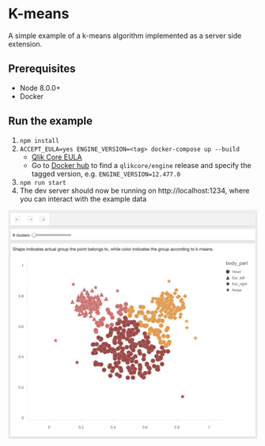 # K-means

A simple example of a k-means algorithm implemented as a server side extension.

## Prerequisites

- Node 8.0.0+
- Docker

## Run the example

1. `npm install`
1. `ACCEPT_EULA=yes ENGINE_VERSION=<tag> docker-compose up --build`
    - [Qlik Core EULA](https://core.qlik.com/eula/)
    - Go to [Docker hub](https://hub.docker.com/r/qlikcore/engine/tags) to find a `qlikcore/engine` release and specify the tagged version, e.g. `ENGINE_VERSION=12.477.0`
1. `npm run start`
1. The dev server should now be running on http://localhost:1234, where you can interact with the example data


![k-means](./assets/kmeans.png)
